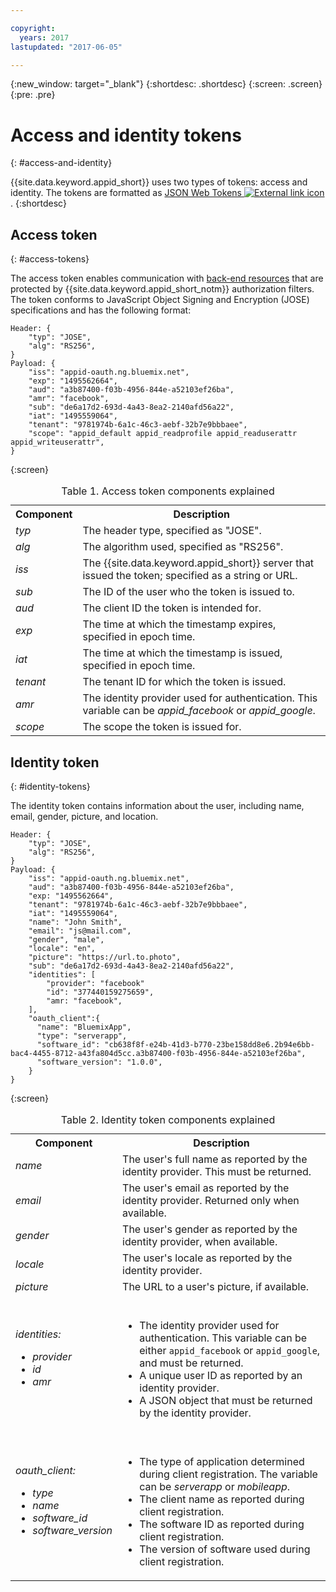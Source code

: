 ```yaml
---

copyright:
  years: 2017
lastupdated: "2017-06-05"

---
```


{:new_window: target="_blank"}
{:shortdesc: .shortdesc}
{:screen: .screen}
{:pre: .pre}

# Access and identity tokens
{: #access-and-identity}

{{site.data.keyword.appid_short}} uses two types of tokens: access and identity. The tokens are formatted as <a href="https://jwt.io/introduction/" target="_blank">JSON Web Tokens <img src="../../icons/launch-glyph.svg" alt="External link icon"></a>.
{:shortdesc}


## Access token
{: #access-tokens}

The access token enables communication with [back-end resources](/docs/services/appid/protecting-resources.html) that are protected by {{site.data.keyword.appid_short_notm}} authorization filters. The token conforms to JavaScript Object Signing and Encryption (JOSE) specifications and has the following format:

```
Header: {
    "typ": "JOSE",
    "alg": "RS256",
}
Payload: {
    "iss": "appid-oauth.ng.bluemix.net",
    "exp": "1495562664",
    "aud": "a3b87400-f03b-4956-844e-a52103ef26ba",
    "amr": "facebook",
    "sub": "de6a17d2-693d-4a43-8ea2-2140afd56a22",
    "iat": "1495559064",
    "tenant": "9781974b-6a1c-46c3-aebf-32b7e9bbbaee",
    "scope": "appid_default appid_readprofile appid_readuserattr appid_writeuserattr",
}
```
{:screen}

<table>
<caption> Table 1. Access token components explained </caption>
  <tr>
    <th> Component </th>
    <th> Description </th>
  </tr>
  <tr>
    <td> <i> typ </i> </td>
    <td> The header type, specified as "JOSE". </td>
  </tr>
  <tr>
    <td> <i> alg </i> </td>
    <td> The algorithm used, specified as "RS256". </td>
  </tr>
  <tr>
    <td> <i> iss </i> </td>
    <td> The {{site.data.keyword.appid_short}} server that issued the token; specified as a string or URL. </td>
  </tr>
  <tr>
    <td> <i> sub </i> </td>
    <td> The ID of the user who the token is issued to. </td>
  </tr>
  <tr>
    <td> <i> aud </i> </td>
    <td> The client ID the token is intended for. </td>
  </tr>
  <tr>
    <td> <i> exp </i> </td>
    <td> The time at which the timestamp expires, specified in epoch time. </td>
  </tr>
  <tr>
    <td> <i> iat </i> </td>
    <td> The time at which the timestamp is issued, specified in epoch time. </td>
  </tr>
  <tr>
    <td> <i> tenant </i> </td>
    <td> The tenant ID for which the token is issued. </td>
  </tr>
  <tr>
    <td> <i> amr </i> </td>
    <td> The identity provider used for authentication. This variable can be <i>appid_facebook</i> or <i>appid_google</i>. </td>
  </tr>
  <tr>
    <td> <i> scope </i> </td>
    <td> The scope the token is issued for. </td>
  </tr>
</table>


## Identity token
{: #identity-tokens}

The identity token contains information about the user, including name, email, gender, picture, and location.

```
Header: {
    "typ": "JOSE",
    "alg": "RS256",
}
Payload: {
    "iss": "appid-oauth.ng.bluemix.net",
    "aud": "a3b87400-f03b-4956-844e-a52103ef26ba",
    "exp: "1495562664",
    "tenant": "9781974b-6a1c-46c3-aebf-32b7e9bbbaee",
    "iat": "1495559064",
    "name": "John Smith",
    "email": "js@mail.com",
    "gender", "male",
    "locale": "en",
    "picture": "https://url.to.photo",
    "sub": "de6a17d2-693d-4a43-8ea2-2140afd56a22",
    "identities": [
        "provider": "facebook"
        "id": "377440159275659",
        "amr: "facebook",
    ],
    "oauth_client":{
      "name": "BluemixApp",
      "type": "serverapp",
      "software_id": "cb638f8f-e24b-41d3-b770-23be158dd8e6.2b94e6bb-bac4-4455-8712-a43fa804d5cc.a3b87400-f03b-4956-844e-a52103ef26ba",
      "software_version": "1.0.0",
    }
}
```
{:screen}


<table>
<caption> Table 2. Identity token components explained </caption>
  <tr>
    <th> Component </th>
    <th> Description </th>
  </tr>
  <tr>
    <td> <i> name </i> </td>
    <td> The user's full name as reported by the identity provider. This must be returned. </td>
  </tr>
  <tr>
    <td> <i> email </i> </td>
    <td> The user's email as reported by the identity provider. Returned only when available. </td>
  </tr>
  <tr>
    <td> <i> gender </i> </td>
    <td> The user's gender as reported by the identity provider, when available. </td>
  </tr>
  <tr>
    <td> <i> locale </i> </td>
    <td> The user's locale as reported by the identity provider. </td>
  </tr>
  <tr>
    <td> <i> picture </i> </td>
    <td> The URL to a user's picture, if available. </td>
  </tr>
  <tr>
    <td> <i> identities: </br> <ul><li> provider <li> id <li> amr </ul></i></td>
    <td> </br><ul><li> The identity provider used for authentication. This variable can be either <code>appid_facebook</code> or <code>appid_google</code>, and must be returned. <li> A unique user ID as reported by an identity provider. <li> A JSON object that must be returned by the identity provider. </ul></i></td>
  </tr>
  <tr>
    <td> <i> oauth_client: </br> <ul><li> type <li> name <li> software_id <li> software_version</ul></i> </td>
    <td> </br><ul><li> The type of application determined during client registration. The variable can be <i>serverapp</i> or <i>mobileapp</i>. <li> The client name as reported during client registration. <li> The software ID as reported during client registration. <li> The version of software used during client registration. </ul></td>
  </tr>
</table>
